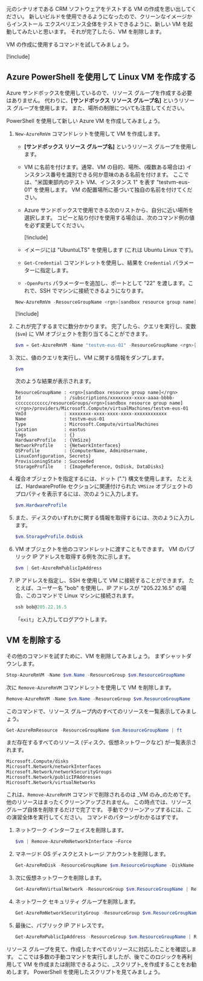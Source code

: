 元のシナリオである CRM ソフトウェアをテストする VM の作成を思い出してください。 新しいビルドを使用できるようになったので、クリーンなイメージからインストール エクスペリエンス全体をテストできるように、新しい VM を起動してみたいと思います。 それが完了したら、VM を削除します。

VM の作成に使用するコマンドを試してみましょう。

<!-- Activate the sandbox -->
[!include[](../../../includes/azure-sandbox-activate.md)]

## <a name="create-a-linux-vm-with-azure-powershell"></a>Azure PowerShell を使用して Linux VM を作成する

Azure サンドボックスを使用しているので、リソース グループを作成する必要はありません。 代わりに、**<rgn>[サンドボックス リソース グループ名]</rgn>** というリソース グループを使用します。 また、場所の制限についても注意してください。

PowerShell を使用して新しい Azure VM を作成してみましょう。

1. `New-AzureRmVm` コマンドレットを使用して VM を作成します。
    - **<rgn>[サンドボックス リソース グループ名]</rgn>** というリソース グループを使用します。
    - VM に名前を付けます。通常、VM の目的、場所、(複数ある場合は) インスタンス番号を識別できる何か意味のある名前を付けます。 ここでは、"米国東部内のテスト VM、インスタンス 1" を表す "testvm-eus-01" を使用します。 VM の配置場所に基づいて独自の名前を付けてください。
    - Azure サンドボックスで使用できる次のリストから、自分に近い場所を選択します。 コピーと貼り付けを使用する場合は、次のコマンド例の値を必ず変更してください。

        [!include[](../../../includes/azure-sandbox-regions-note.md)]

    - イメージには "UbuntuLTS" を使用します (これは Ubuntu Linux です)。
    - `Get-Credential` コマンドレットを使用し、結果を `Credential` パラメーターに指定します。
    - `-OpenPorts` パラメーターを追加し、ポートとして "22" を渡します。これで、SSH でマシンに接続できるようになります。
 
    ```powershell
    New-AzureRmVm -ResourceGroupName <rgn>[sandbox resource group name]</rgn> -Name "testvm-eus-01" -Credential (Get-Credential) -Location "East US" -Image UbuntuLTS -OpenPorts 22
    ```

    [!include[](../../../includes/azure-cloudshell-copy-paste-tip.md)]
    
1. これが完了するまでに数分かかります。 完了したら、クエリを実行し、変数 (`$vm`) に VM オブジェクトを割り当てることができます。

    ```powershell
    $vm = Get-AzureRmVM -Name "testvm-eus-01" -ResourceGroupName <rgn>[sandbox resource group name]</rgn>
    ```
    
1. 次に、値のクエリを実行し、VM に関する情報をダンプします。

    ```powershell
    $vm
    ```

    次のような結果が表示されます。

    ```output
    ResourceGroupName : <rgn>[sandbox resource group name]</rgn>
    Id                : /subscriptions/xxxxxxxx-xxxx-aaaa-bbbb-cccccccccccc/resourceGroups/<rgn>[sandbox resource group name]</rgn>/providers/Microsoft.Compute/virtualMachines/testvm-eus-01
    VmId              : xxxxxxxx-xxxx-xxxx-xxxx-xxxxxxxxxxxx
    Name              : testvm-eus-01
    Type              : Microsoft.Compute/virtualMachines
    Location          : eastus
    Tags              : {}
    HardwareProfile   : {VmSize}
    NetworkProfile    : {NetworkInterfaces}
    OSProfile         : {ComputerName, AdminUsername, LinuxConfiguration, Secrets}
    ProvisioningState : Succeeded
    StorageProfile    : {ImageReference, OsDisk, DataDisks}
    ```
    
1. 複合オブジェクトを指定するには、ドット (".") 構文を使用します。 たとえば、HardwareProfile セクションに関連付けられた `VMSize` オブジェクトのプロパティを表示するには、次のように入力します。

    ```powershell
    $vm.HardwareProfile
    ```

1. また、ディスクのいずれかに関する情報を取得するには、次のように入力します。

    ```powershell
    $vm.StorageProfile.OsDisk
    ```

1. VM オブジェクトを他のコマンドレットに渡すこともできます。 VM のパブリック IP アドレスを取得する例を次に示します。

    ```powershell
    $vm | Get-AzureRmPublicIpAddress
    ```

1. IP アドレスを指定し、SSH を使用して VM に接続することができます。 たとえば、ユーザー名 "bob" を使用し、IP アドレスが "205.22.16.5" の場合、このコマンドで Linux マシンに接続されます。

    ```powershell
    ssh bob@205.22.16.5
    ```

    「`exit`」と入力してログアウトします。


## <a name="delete-a-vm"></a>VM を削除する

その他のコマンドを試すために、VM を削除してみましょう。 まずシャットダウンします。

```powershell
Stop-AzureRmVM -Name $vm.Name -ResourceGroup $vm.ResourceGroupName
```

次に `Remove-AzureRmVM` コマンドレットを使用して VM を削除します。

```powershell
Remove-AzureRmVM -Name $vm.Name -ResourceGroup $vm.ResourceGroupName
```

このコマンドで、リソース グループ内のすべてのリソースを一覧表示してみましょう。

```powershell
Get-AzureRmResource -ResourceGroupName $vm.ResourceGroupName | ft
```

まだ存在するすべてのリソース (ディスク、仮想ネットワークなど) が一覧表示されます。 

```output
Microsoft.Compute/disks
Microsoft.Network/networkInterfaces
Microsoft.Network/networkSecurityGroups
Microsoft.Network/publicIPAddresses
Microsoft.Network/virtualNetworks
```

これは、`Remove-AzureRmVM` コマンドで削除されるのは _VM のみ_のためです。 他のリソースはまったくクリーンアップされません。 この時点では、リソース グループ自体を削除するだけで完了です。 手動でクリーンアップするには、この演習全体を実行してください。 コマンドのパターンがわかるはずです。

1. ネットワーク インターフェイスを削除します。

    ```powershell
    $vm | Remove-AzureRmNetworkInterface –Force
    ```
    
1. マネージド OS ディスクとストレージ アカウントを削除します。

    ```powershell
    Get-AzureRmDisk -ResourceGroupName $vm.ResourceGroupName -DiskName $vm.StorageProfile.OSDisk.Name | Remove-AzureRmDisk -Force
    ```

1. 次に仮想ネットワークを削除します。

    ```powershell
    Get-AzureRmVirtualNetwork -ResourceGroup $vm.ResourceGroupName | Remove-AzureRmVirtualNetwork -Force
    ```

1. ネットワーク セキュリティ グループを削除します。

    ```powershell
    Get-AzureRmNetworkSecurityGroup -ResourceGroup $vm.ResourceGroupName | Remove-AzureRmNetworkSecurityGroup -Force
    ```

1. 最後に、パブリック IP アドレスです。

    ```powershell
    Get-AzureRmPublicIpAddress -ResourceGroup $vm.ResourceGroupName | Remove-AzureRmPublicIpAddress -Force
    ```

リソース グループを見て、作成したすべてのリソースに対応したことを確認します。 ここでは多数の手動コマンドを実行しましたが、後でこのロジックを再利用して VM を作成または削除できるように、_スクリプト_を作成することをお勧めします。 PowerShell を使用したスクリプトを見てみましょう。